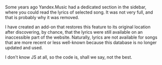 Some years ago Yandex.Music had a dedicated section in the sidebar, where you could read the lyrics of selected song. It was not very full, and that is probably why it was removed.

I have created an add-on that restores this feature to its original location after discovering, by chance, that the lyrics were still available on an inaccessible part of the website.  Naturally, lyrics are not available for songs that are more recent or less well-known because this database is no longer updated and used.

I don't know JS at all, so the code is, shall we say, not the best.
